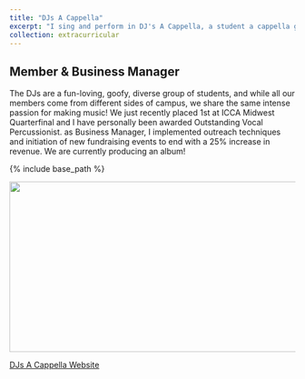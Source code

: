 ```yaml
---
title: "DJs A Cappella"
excerpt: "I sing and perform in DJ's A Cappella, a student a cappella group in the Univeristy of Michigan. Beyond being an amazing opportunity, they have truly become a second family. <br/><img src='/images/acappella.png'>"
collection: extracurricular
---
```


Member & Business Manager
-----

The DJs are a fun-loving, goofy, diverse group of students, and while all our members come from different sides of campus, we share the same intense passion for making music! We just recently placed 1st at ICCA Midwest Quarterfinal and I have personally been awarded Outstanding Vocal Percussionist. as Business Manager, I implemented outreach techniques and initiation of new fundraising events to end with a 25% increase in revenue. We are currently producing an album!

{% include base_path %}
<p align="center">
  <img width="600" height="300" src="/images/performance.png">
</p>


[DJs A Cappella Website](https://www.djsacappella.com/)